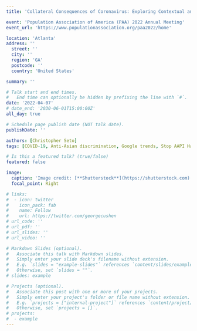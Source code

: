 ```yaml
---
title: 'Collateral Consequences of Coronavirus: Exploring Contextual and Situational Predictors of Anti-Asian Hate Incidents in the United States during 2020'

event: 'Population Association of America (PAA) 2022 Annual Meeting'
event_url: 'https://www.populationassociation.org/paa2022/home'

location: 'Atlanta'
address: ''
  street: ''
  city: ''
  region: 'GA'
  postcode: ''
  country: 'United States'

summary: ''

# Talk start and end times.
#   End time can optionally be hidden by prefixing the line with `#`.
date: '2022-04-07'
# date_end: '2030-06-01T15:00:00Z'
all_day: true

# Schedule page publish date (NOT talk date).
publishDate: ''

authors: [Christopher Seto]
tags: [COVID-19, Anti-Asian discrimination, Google trends, Stop AAPI Hate]

# Is this a featured talk? (true/false)
featured: false

image:
  caption: 'Image credit: [**Shutterstock**](https://shutterstock.com)'
  focal_point: Right

# links:
#  - icon: twitter
#    icon_pack: fab
#    name: Follow
#    url: https://twitter.com/georgecushen
# url_code: ''
# url_pdf: ''
# url_slides: ''
# url_video: ''

# Markdown Slides (optional).
#   Associate this talk with Markdown slides.
#   Simply enter your slide deck's filename without extension.
#   E.g. `slides = "example-slides"` references `content/slides/example-slides.md`.
#   Otherwise, set `slides = ""`.
# slides: example

# Projects (optional).
#   Associate this post with one or more of your projects.
#   Simply enter your project's folder or file name without extension.
#   E.g. `projects = ["internal-project"]` references `content/project/deep-learning/index.md`.
#   Otherwise, set `projects = []`.
# projects:
#  - example
---
```

